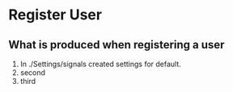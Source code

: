 # Register User

## What is produced when registering a user
1. In ./Settings/signals created settings for
default.
2. second
3. third




